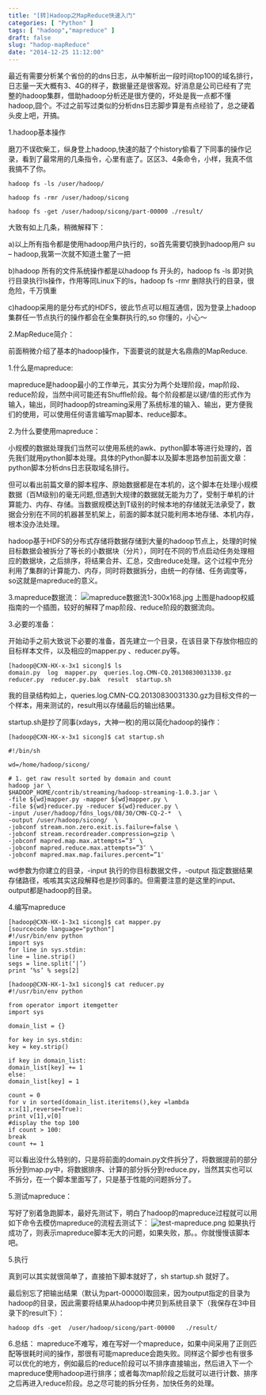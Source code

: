 ```yaml
---
title: "[转]Hadoop之MapReduce快速入门"
categories: [ "Python" ]
tags: [ "hadoop","mapreduce" ]
draft: false
slug: "hadop-mapReduce"
date: "2014-12-25 11:12:00"
---
```


最近有需要分析某个省份的的dns日志，从中解析出一段时间top100的域名排行，日志量一天大概有3、4G的样子，数据量还是很客观。好消息是公司已经有了完整的hadoop集群，借助hadoop分析还是很方便的，坏处是我一点都不懂hadoop,囧个。不过之前写过类似的分析dns日志脚步算是有点经验了，总之硬着头皮上吧，开搞。

1.hadoop基本操作

磨刀不误砍柴工，纵身登上hadoop,快速的敲了个history偷看了下同事的操作记录，看到了最常用的几条指令，心里有底了。区区3、4条命令，小样，我真不信我搞不了你。

    hadoop fs -ls /user/hadoop/
    
    hadoop fs -rmr /user/hadoop/sicong
    
    hadoop fs -get /user/hadoop/sicong/part-00000 ./result/

大致有如上几条，稍微解释下：


<!--more-->


a)以上所有指令都是使用hadoop用户执行的，so首先需要切换到hadoop用户 su – hadoop,我第一次就不知道土鳖了一把

b)hadoop 所有的文件系统操作都是以hadoop fs 开头的，hadoop fs -ls 即对执行目录执行ls操作，作用等同Linux下的ls，hadoop fs -rmr 删除执行的目录，很危险，千万慎重

c)hadoop采用的是分布式的HDFS，彼此节点可以相互通信，因为登录上hadoop集群任一节点执行的操作都会在全集群执行的,so 你懂的，小心～

2.MapReduce简介：

前面稍微介绍了基本的hadoop操作，下面要说的就是大名鼎鼎的MapReduce.

1.什么是mapreduce:

mapreduce是hadoop最小的工作单元，其实分为两个处理阶段，map阶段、reduce阶段，当然中间可能还有Shuffle阶段。每个阶段都是以键/值的形式作为输入，输出，同时hadoop的streaming采用了系统标准的输入、输出，更方便我们的使用，可以使用任何语言编写map脚本、reduce脚本。

2.为什么要使用mapreduce：

小规模的数据处理我们当然可以使用系统的awk、python脚本等进行处理的，首先我们就用python脚本处理。具体的Python脚本以及脚本思路参加前面文章：python脚本分析dns日志获取域名排行。

但可以看出前篇文章的脚本程序、原始数据都是在本机的，这个脚本在处理小规模数据（百M级别)的毫无问题,但遇到大规律的数据就无能为力了，受制于单机的计算能力、内存、存储。当数据规模达到T级别的时候本地的存储就无法承受了，数据会分别在不同的机器甚至机架上，前面的脚本就只能利用本地存储、本机内存，根本没办法处理。

hadoop基于HDFS的分布式存储将数据存储到大量的hadoop节点上，处理的时候目标数据会被拆分了等长的小数据块（分片），同时在不同的节点启动任务处理相应的数据块，之后排序，将结果合并、汇总，交由reduce处理。这个过程中充分利用了集群的计算能力、内存，同时将数据拆分，由统一的存储、任务调度等，so这就是mapreduce的意义。

3.mapreduce数据流：
![mapreduce数据流1-300x168.jpg][1]
上图是hadoop权威指南的一个插图，较好的解释了map阶段、reduce阶段的数据流向。

3.必要的准备：

开始动手之前大致说下必要的准备，首先建立一个目录，在该目录下存放你相应的目标样本文件，以及相应的mapper.py 、reducer.py等。

    [hadoop@CXN-HX-x-3x1 sicong]$ ls
    domain.py  log  mapper.py  queries.log.CMN-CQ.20130830031330.gz  reducer.py  reducer.py.bak  result  startup.sh

我的目录结构如上，queries.log.CMN-CQ.20130830031330.gz为目标文件的一个样本，用来测试的，result用以存储最后的输出结果。

startup.sh是抄了同事(xdays，大神一枚)的用以简化hadoop的操作：

    [hadoop@CXN-HX-x-3x1 sicong]$ cat startup.sh
    
    #!/bin/sh
    
    wd=/home/hadoop/sicong/
    
    # 1. get raw result sorted by domain and count
    hadoop jar \
    $HADOOP_HOME/contrib/streaming/hadoop-streaming-1.0.3.jar \
    -file ${wd}mapper.py -mapper ${wd}mapper.py \
    -file ${wd}reducer.py -reducer ${wd}reducer.py \
    -input /user/hadoop/fdns_logs/08/30/CMN-CQ-2-*  \
    -output /user/hadoop/sicong/  \
    -jobconf stream.non.zero.exit.is.failure=false \
    -jobconf stream.recordreader.compression=gzip \
    -jobconf mapred.map.max.attempts=”3″ \
    -jobconf mapred.reduce.max.attempts=”3″ \
    -jobconf mapred.max.map.failures.percent=”1″

wd参数为你建立的目录，-input 执行的你目标数据文件，-output 指定数据结果存储路径，咳咳其实这段解释也是抄同事的。但需要注意的是这里的input、output都是hadoop的目录。

4.编写mapreduce

    [hadoop@CXN-HX-1-3x1 sicong]$ cat mapper.py
    [sourcecode language="python"]
    #!/usr/bin/env python
    import sys
    for line in sys.stdin:
    line = line.strip()
    segs = line.split(‘|’)
    print ‘%s’ % segs[2]
    
    [hadoop@CXN-HX-1-3x1 sicong]$ cat reducer.py
    #!/usr/bin/env python
    
    from operator import itemgetter
    import sys
    
    domain_list = {}
    
    for key in sys.stdin:
    key = key.strip()
    
    if key in domain_list:
    domain_list[key] += 1
    else:
    domain_list[key] = 1
    
    count = 0
    for v in sorted(domain_list.iteritems(),key =lambda x:x[1],reverse=True):
    print v[1],v[0]
    #display the top 100
    if count > 100:
    break
    count += 1

可以看出没什么特别的，只是将前面的domain.py文件拆分了，将数据提前的部分拆分到map.py中，将数据排序、计算的部分拆分到reduce.py，当然其实也可以不拆分，在一个脚本里面写了，只是基于性能的问题拆分了。

5.测试mapreduce：

写好了别着急跑脚本，最好先测试下，明白了hadoop的mapreduce过程就可以用如下命令去模仿mapreduce的流程去测试下：
![test-mapreduce.png][2]
如果执行成功了，则表示mapreduce脚本无大的问题，如果失败，那。。你就慢慢该脚本吧。

5.执行

真到可以其实就很简单了，直接拍下脚本就好了，sh startup.sh 就好了。

最后别忘了把输出结果（默认为part-00000)取回来，因为output指定的目录为hadoop的目录，因此需要将结果从hadoop中拷贝到系统目录下（我保存在3中目录下的result下）：

`hadoop dfs -get  /user/hadoop/sicong/part-00000   ./result/`

6.总结：
mapreduce不难写，难在写好一个mapreduce，如果中间采用了正则匹配等很耗时间的操作，那很有可能mapreduce会跑失败。同样这个脚步也有很多可以优化的地方，例如最后的reduce阶段可以不排序直接输出，然后进入下一个mapreduce使用hadoop进行排序；或者每次map阶段之后就可以进行计数、排序之后再进入reduce阶段。总之尽可能的拆分任务，加快任务的处理。


  [1]: https://imgs.gnux.cn/usr/uploads/2014/12/881910644.jpg
  [2]: https://imgs.gnux.cn/usr/uploads/2014/12/2608033351.png